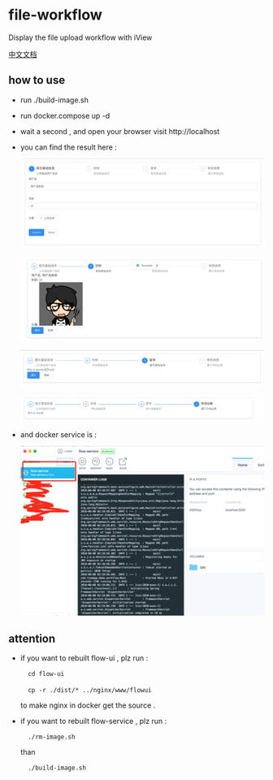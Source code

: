 # file-workflow
Display the file upload workflow with iView

[中文文档](http://www.liumapp.com/articles/2018/06/08/1528438647472.html)

## how to use

* run ./build-image.sh

* run docker.compose up -d

* wait a second , and open your browser visit http://localhost

* you can find the result here : 

	![1.jpg](https://github.com/liumapp/file-workflow/blob/master/pic/1.jpg)

	![2.jpg](https://github.com/liumapp/file-workflow/blob/master/pic/2.jpg)

	![3.jpg](https://github.com/liumapp/file-workflow/blob/master/pic/3.jpg)

	![4.jpg](https://github.com/liumapp/file-workflow/blob/master/pic/4.jpg)

* and docker service is : 

	![5.jpg](https://github.com/liumapp/file-workflow/blob/master/pic/5.jpg)	

## attention

* if you want to rebuilt flow-ui , plz run :

		cd flow-ui

		cp -r ./dist/* ../nginx/www/flowui	

	to make nginx in docker get the source . 

* if you want to rebuilt flow-service , plz run :
	
		./rm-image.sh

	than 	

		./build-image.sh			

